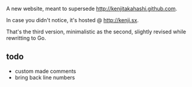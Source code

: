 A new website, meant to supersede <http://kenjitakahashi.github.com>.

In case you didn't notice, it's hosted @ <http://kenji.sx>.

That's the third version, minimalistic as the second, slightly revised while rewritting to Go.

todo
----
* custom made comments
* bring back line numbers
